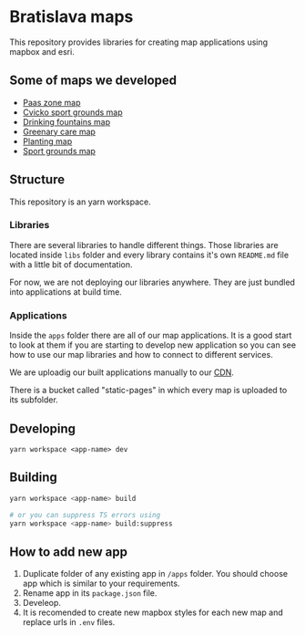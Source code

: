 # Bratislava maps

This repository provides libraries for creating map applications using mapbox and esri.

## Some of maps we developed

- [Paas zone map](https://cdn-api.bratislava.sk/static-pages/paas-map/index.html?lang=sk)
- [Cvicko sport grounds map](https://cdn-api.bratislava.sk/static-pages/cvicko-map/index.html?lang=sk)
- [Drinking fountains map](https://cdn-api.bratislava.sk/static-pages/drinking-fountains-map/index.html?lang=sk)
- [Greenary care map](https://cdn-api.bratislava.sk/static-pages/greenary-care-map/index.html?lang=sk)
- [Planting map](https://cdn-api.bratislava.sk/static-pages/planting-map/index.html?lang=sk)
- [Sport grounds map](https://cdn-api.bratislava.sk/static-pages/sport-grounds-map/index.html?lang=sk)

## Structure

This repository is an yarn workspace.

### Libraries

There are several libraries to handle different things. Those libraries are located inside `libs` folder and every library contains it's own `README.md` file with a little bit of documentation.

For now, we are not deploying our libraries anywhere. They are just bundled into applications at build time.

### Applications

Inside the `apps` folder there are all of our map applications. It is a good start to look at them if you are starting to develop new application so you can see how to use our map libraries and how to connect to different services.

We are uploadig our built applications manually to our [CDN](https://cdn.bratislava.sk/buckets/static-pages/browse).

There is a bucket called "static-pages" in which every map is uploaded to its subfolder.

## Developing

```
yarn workspace <app-name> dev
```

## Building

```bash
yarn workspace <app-name> build

# or you can suppress TS errors using
yarn workspace <app-name> build:suppress
```

## How to add new app

1. Duplicate folder of any existing app in `/apps` folder. You should choose app which is similar to your requirements.
3. Rename app in its `package.json` file.
6. Develeop.
7. It is recomended to create new mapbox styles for each new map and replace urls in `.env` files.
